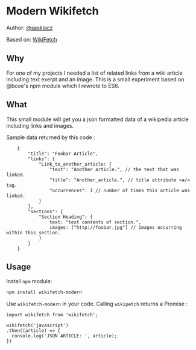 Modern Wikifetch
=========

Author: [@sasklacz](https://twitter.com/#/sasklacz)

Based on:
[WikiFetch](https://github.com/bcoe/wikifetch)

Why
----

For one of my projects I needed a list of related links from a wiki article including text exerpt and an image.
This is a small experiment based on @bcoe's npm module which I rewrote to ES6. 

What
----

This small module will get you a json formatted data of a wikipedia article including links and images. 

Sample data returned by this code :

```javscript
	{
		"title": "Foobar Article",
		"links": {
			"Link_to_another_article: {
				"text": "Another article.", // the text that was linked.
				"title": "Another_article.", // title attribute <a/> tag.
				"occurrences": 1 // number of times this article was linked.
			}
		},
		"sections": {
			"Section Heading": {
				text: "text contents of section.",
				images: ["http://foobar.jpg"] // images occurring within this section.
			}
		}
	}
```

Usage
-----

Install `npm` module:

```bash
npm install wikifetch-modern
```


Use `wikifetch-modern` in your code. Calling `wikipetch` returns a Promise :
```
import wikifetch from 'wikifetch';

wikifetch('javascript')
.then((article) => {
  console.log('JSON ARTICLE: ', article);
})
```
